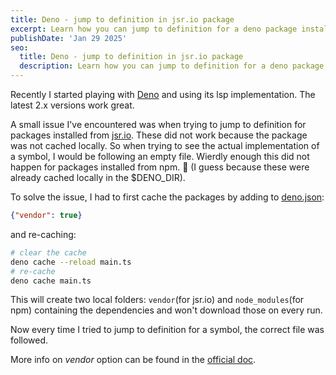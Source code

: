 ```yaml
---
title: Deno - jump to definition in jsr.io package
excerpt: Learn how you can jump to definition for a deno package installed from jsr.io
publishDate: 'Jan 29 2025'
seo:
  title: Deno - jump to definition in jsr.io package
  description: Learn how you can jump to definition for a deno package installed from jsr.io
---
```


Recently I started playing with [Deno](https://deno.com/) and using its lsp implementation. The latest 2.x versions work great.

A small issue I've encountered was when trying to jump to definition for packages installed from [jsr.io](https://jsr.io/). These did not work because the package was not cached locally. So when trying to see the actual implementation of a symbol, I would be following an empty file. Wierdly enough this did not happen for packages installed from npm. 🤔 (I guess because these were already cached locally in the $DENO_DIR).

To solve the issue, I had to first cache the packages by adding to [deno.json](https://docs.deno.com/runtime/fundamentals/configuration/):

```json
{"vendor": true}
```

and re-caching:

```sh
# clear the cache
deno cache --reload main.ts
# re-cache
deno cache main.ts

```

This will create two local folders: `vendor`(for jsr.io) and `node_modules`(for npm) containing the dependencies and won't download those on every run.

Now every time I tried to jump to definition for a symbol, the correct file was followed.

More info on *vendor* option can be found in the [official doc](https://docs.deno.com/runtime/fundamentals/modules/#vendoring-remote-modules).
